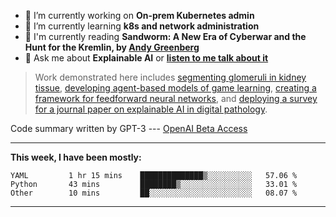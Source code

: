- 🔭 I’m currently working on **On-prem Kubernetes admin**
- 🌱 I’m currently learning **k8s and network administration**
- 📖 I'm currently reading **Sandworm: A New Era of Cyberwar and the Hunt for the Kremlin, by [Andy Greenberg](https://andygreenberg.net/)**
- 💬 Ask me about **Explainable AI** or **[listen to me talk about it](https://www.empaia.org/academy-2-3)**

> Work demonstrated here includes [segmenting glomeruli in kidney tissue](https://github.com/theodore-evans/glomeruli-segmentation), [developing agent-based models of game learning](https://github.com/theodore-evans/k-level-reasoning), [creating a framework for feedforward neural networks](https://github.com/theodore-evans/feedforward-neural-network), and [deploying a survey for a journal paper on explainable AI in digital pathology](https://github.com/theodore-evans/xai-in-digital-pathology). 

Code summary written by GPT-3 --- [OpenAI Beta Access](https://beta.openai.com/)

-------

**This week, I have been mostly:**
<!--START_SECTION:waka-->

```text
YAML         1 hr 15 mins    ██████████████▒░░░░░░░░░░   57.06 %
Python       43 mins         ████████▒░░░░░░░░░░░░░░░░   33.01 %
Other        10 mins         ██░░░░░░░░░░░░░░░░░░░░░░░   08.07 %
```

<!--END_SECTION:waka-->

-------
